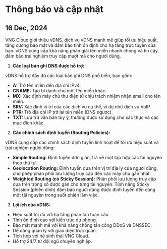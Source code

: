 # Thông báo và cập nhật

## 16 Dec, 2024

VNG Cloud giới thiệu vDNS, dịch vụ vDNS mạnh mẽ giúp tối ưu hiệu suất, tăng cường bảo mật và đảm bảo tính ổn định cho hạ tầng trực tuyến của bạn. vDNS cung cấp khả năng phân giải tên miền nhanh chóng và tin cậy, đảm bảo trải nghiệm truy cập mượt mà cho người dùng.

1. **Các loại bản ghi DNS được hỗ trợ:**

vDNS hỗ trợ đầy đủ các loại bản ghi DNS phổ biến, bao gồm:

* **A:** Trỏ tên miền đến địa chỉ IPv4.
* **CNAME:** Tạo bí danh cho một tên miền khác.
* **MX:** Xác định máy chủ thư điện tử chịu trách nhiệm nhận email cho tên miền.
* **SRV:** Xác định vị trí của các dịch vụ cụ thể, ví dụ như dịch vụ VoIP.
* **PTR:** Trỏ địa chỉ IP trở lại tên miền (DNS ngược).
* **TXT:** Lưu trữ văn bản tùy ý, thường được sử dụng cho xác thực và các mục đích khác.

2. **Các chính sách định tuyến (Routing Policies):**

vDNS cung cấp các chính sách định tuyến linh hoạt để tối ưu hiệu suất và trải nghiệm người dùng:

* **Simple Routing:** Định tuyến đơn giản, trả về một tập hợp các tài nguyên theo thứ tự.
* **Geolocation Routing:** Định tuyến dựa trên vị trí địa lý của người dùng, cho phép phân phối lưu lượng truy cập đến các máy chủ gần nhất.
* **Weighted Routing (có Sticky Session):** Phân phối lưu lượng truy cập dựa trên trọng số được gán cho từng tài nguyên. Tính năng Sticky Session (phiên dính) đảm bảo người dùng được định tuyến đến cùng một tài nguyên trong suốt phiên làm việc.

3. **Lợi ích của vDNS:**

* Hiệu suất tối ưu với hạ tầng phân tán toàn cầu.
* Tính ổn định cao với kiến trúc dự phòng.
* Bảo mật mạnh mẽ với khả năng chống tấn công DDoS và DNSSEC.
* Dễ dàng quản lý với giao diện trực quan.
* Tích hợp với hệ sinh thái VNG Cloud.
* Hỗ trợ 24/7 từ đội ngũ chuyên nghiệp.
